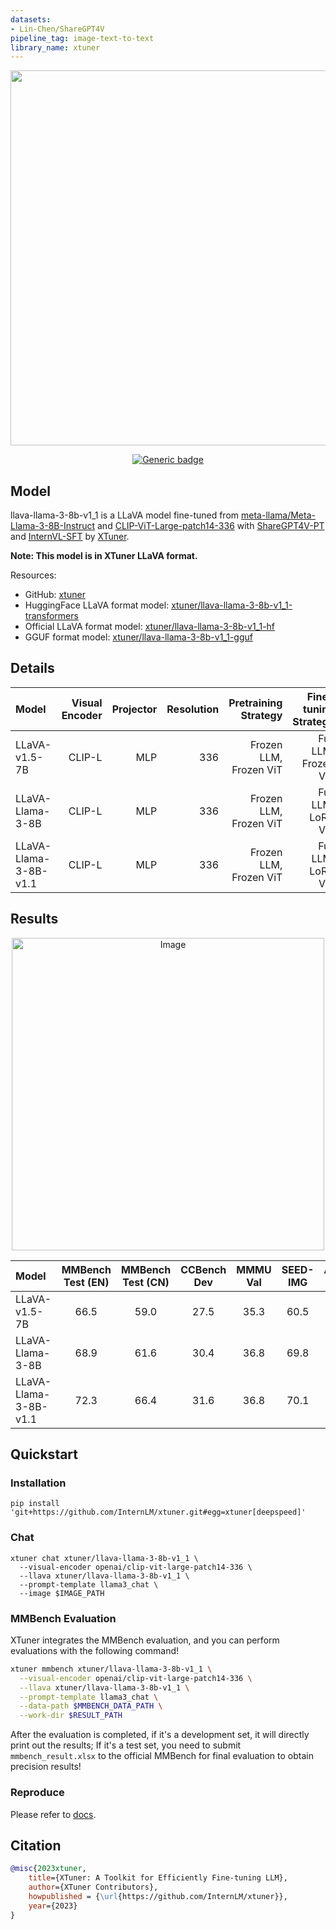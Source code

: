 ```yaml
---
datasets:
- Lin-Chen/ShareGPT4V
pipeline_tag: image-text-to-text
library_name: xtuner
---
```


<div align="center">
  <img src="https://github.com/InternLM/lmdeploy/assets/36994684/0cf8d00f-e86b-40ba-9b54-dc8f1bc6c8d8" width="600"/>


[![Generic badge](https://img.shields.io/badge/GitHub-%20XTuner-black.svg)](https://github.com/InternLM/xtuner)


</div>

## Model

llava-llama-3-8b-v1_1 is a LLaVA model fine-tuned from [meta-llama/Meta-Llama-3-8B-Instruct](https://huggingface.co/meta-llama/Meta-Llama-3-8B-Instruct) and [CLIP-ViT-Large-patch14-336](https://huggingface.co/openai/clip-vit-large-patch14-336) with [ShareGPT4V-PT](https://huggingface.co/datasets/Lin-Chen/ShareGPT4V) and [InternVL-SFT](https://github.com/OpenGVLab/InternVL/tree/main/internvl_chat#prepare-training-datasets) by [XTuner](https://github.com/InternLM/xtuner).


**Note: This model is in XTuner LLaVA format.**

Resources:

- GitHub: [xtuner](https://github.com/InternLM/xtuner)
- HuggingFace LLaVA format model: [xtuner/llava-llama-3-8b-v1_1-transformers](https://huggingface.co/xtuner/llava-llama-3-8b-v1_1-transformers)
- Official LLaVA format model: [xtuner/llava-llama-3-8b-v1_1-hf](https://huggingface.co/xtuner/llava-llama-3-8b-v1_1-hf)
- GGUF format model: [xtuner/llava-llama-3-8b-v1_1-gguf](https://huggingface.co/xtuner/llava-llama-3-8b-v1_1-gguf)

## Details

| Model                 | Visual      Encoder | Projector | Resolution |   Pretraining Strategy | Fine-tuning      Strategy |      Pretrain     Dataset |    Fine-tune     Dataset |
| :-------------------- | ------------------: | --------: | ---------: | ---------------------: | ------------------------: | ------------------------: | -----------------------: |
| LLaVA-v1.5-7B         |              CLIP-L |       MLP |        336 | Frozen LLM, Frozen ViT |      Full LLM, Frozen ViT |       LLaVA-PT     (558K) |     LLaVA-Mix     (665K) |
| LLaVA-Llama-3-8B      |              CLIP-L |       MLP |        336 | Frozen LLM, Frozen ViT |        Full LLM, LoRA ViT |       LLaVA-PT     (558K) |     LLaVA-Mix     (665K) |
| LLaVA-Llama-3-8B-v1.1 |              CLIP-L |       MLP |        336 | Frozen LLM, Frozen ViT |        Full LLM, LoRA ViT | ShareGPT4V-PT     (1246K) | InternVL-SFT     (1268K) |

## Results

<div  align="center">
<img src="https://github.com/InternLM/xtuner/assets/36994684/a157638c-3500-44ed-bfab-d8d8249f91bb" alt="Image" width=500" />
</div>

| Model                 | MMBench Test (EN) | MMBench Test (CN) | CCBench Dev | MMMU  Val | SEED-IMG | AI2D Test | ScienceQA Test | HallusionBench aAcc | POPE | GQA  | TextVQA |   MME    | MMStar |
| :-------------------- | :---------------: | :---------------: | :---------: | :-------: | :------: | :-------: | :------------: | :-----------------: | :--: | :--: | :-----: | :------: | :----: |
| LLaVA-v1.5-7B         |       66.5        |       59.0        |    27.5     |   35.3    |   60.5   |   54.8    |      70.4      |        44.9         | 85.9 | 62.0 |  58.2   | 1511/348 |  30.3  |
| LLaVA-Llama-3-8B      |       68.9        |       61.6        |    30.4     |   36.8    |   69.8   |   60.9    |      73.3      |        47.3         | 87.2 | 63.5 |  58.0   | 1506/295 |  38.2  |
| LLaVA-Llama-3-8B-v1.1 |       72.3        |       66.4        |    31.6     |   36.8    |   70.1   |   70.0    |      72.9      |        47.7         | 86.4 | 62.6 |  59.0   | 1469/349 |  45.1  |


## Quickstart

### Installation

```shell
pip install 'git+https://github.com/InternLM/xtuner.git#egg=xtuner[deepspeed]'
```

### Chat

```shell
xtuner chat xtuner/llava-llama-3-8b-v1_1 \
  --visual-encoder openai/clip-vit-large-patch14-336 \
  --llava xtuner/llava-llama-3-8b-v1_1 \
  --prompt-template llama3_chat \
  --image $IMAGE_PATH
```

### MMBench Evaluation

XTuner integrates the MMBench evaluation, and you can perform evaluations with the following command!

```bash
xtuner mmbench xtuner/llava-llama-3-8b-v1_1 \
  --visual-encoder openai/clip-vit-large-patch14-336 \
  --llava xtuner/llava-llama-3-8b-v1_1 \
  --prompt-template llama3_chat \
  --data-path $MMBENCH_DATA_PATH \
  --work-dir $RESULT_PATH
```

After the evaluation is completed, if it's a development set, it will directly print out the results; If it's a test set, you need to submit `mmbench_result.xlsx` to the official MMBench for final evaluation to obtain precision results!

### Reproduce

Please refer to [docs](https://github.com/InternLM/xtuner/tree/main/xtuner/configs/llava/llama3_8b_instruct_clip_vit_large_p14_336#readme).


## Citation

```bibtex
@misc{2023xtuner,
    title={XTuner: A Toolkit for Efficiently Fine-tuning LLM},
    author={XTuner Contributors},
    howpublished = {\url{https://github.com/InternLM/xtuner}},
    year={2023}
}
```
